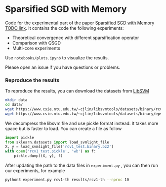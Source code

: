 # Sparsified SGD with Memory

Code for the experimental part of the paper [Sparsified SGD with Memory TODO link](). It contains the code the following experiments:

- Theoretical convergence with different sparsification operator
- Comparison with QSGD
- Multi-core experiments

Use `notebooks/plots.ipynb` to visualize the results.

Please open an issue if you have questions or problems.

### Reproduce the results

To reproduce the results, you can download the datasets from [LibSVM](https://www.csie.ntu.edu.tw/~cjlin/libsvmtools/datasets/binary.html)

```bash
mkdir data
cd data/
wget https://www.csie.ntu.edu.tw/~cjlin/libsvmtools/datasets/binary/rcv1_test.binary.bz2
wget https://www.csie.ntu.edu.tw/~cjlin/libsvmtools/datasets/binary/epsilon_normalized.bz2
```

We decompress the libsvm file and use pickle format instead. It takes more space but is faster to load. You can create a file as follow

```python
import pickle
from sklearn.datasets import load_svmlight_file
X, y = load_svmlight_file('rcv1_test.binary.bz2')
with open('rcv1_test.pickle', 'wb') as f:
    pickle.dump((X, y), f)
```

After updating the path to the data files in `experiment.py` , you can then run our experiments, for example

```bash
python3 experiment.py rcv1-th results/rcv1-th --nproc 10
```


